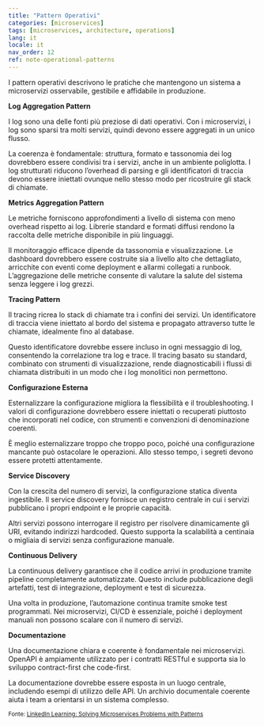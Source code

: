 ```yaml
---
title: "Pattern Operativi"
categories: [microservices]
tags: [microservices, architecture, operations]
lang: it
locale: it
nav_order: 12
ref: note-operational-patterns
---
```

I pattern operativi descrivono le pratiche che mantengono un sistema a microservizi osservabile, gestibile e affidabile in produzione.

**Log Aggregation Pattern**

I log sono una delle fonti più preziose di dati operativi. Con i microservizi, i log sono sparsi tra molti servizi, quindi devono essere aggregati in un unico flusso.

La coerenza è fondamentale: struttura, formato e tassonomia dei log dovrebbero essere condivisi tra i servizi, anche in un ambiente poliglotta. I log strutturati riducono l’overhead di parsing e gli identificatori di traccia devono essere iniettati ovunque nello stesso modo per ricostruire gli stack di chiamate.

**Metrics Aggregation Pattern**

Le metriche forniscono approfondimenti a livello di sistema con meno overhead rispetto ai log. Librerie standard e formati diffusi rendono la raccolta delle metriche disponibile in più linguaggi.

Il monitoraggio efficace dipende da tassonomia e visualizzazione. Le dashboard dovrebbero essere costruite sia a livello alto che dettagliato, arricchite con eventi come deployment e allarmi collegati a runbook. L’aggregazione delle metriche consente di valutare la salute del sistema senza leggere i log grezzi.

**Tracing Pattern**

Il tracing ricrea lo stack di chiamate tra i confini dei servizi. Un identificatore di traccia viene iniettato al bordo del sistema e propagato attraverso tutte le chiamate, idealmente fino al database.

Questo identificatore dovrebbe essere incluso in ogni messaggio di log, consentendo la correlazione tra log e trace. Il tracing basato su standard, combinato con strumenti di visualizzazione, rende diagnosticabili i flussi di chiamata distribuiti in un modo che i log monolitici non permettono.

**Configurazione Esterna**

Esternalizzare la configurazione migliora la flessibilità e il troubleshooting. I valori di configurazione dovrebbero essere iniettati o recuperati piuttosto che incorporati nel codice, con strumenti e convenzioni di denominazione coerenti.

È meglio esternalizzare troppo che troppo poco, poiché una configurazione mancante può ostacolare le operazioni. Allo stesso tempo, i segreti devono essere protetti attentamente.

**Service Discovery**

Con la crescita del numero di servizi, la configurazione statica diventa ingestibile. Il service discovery fornisce un registro centrale in cui i servizi pubblicano i propri endpoint e le proprie capacità.

Altri servizi possono interrogare il registro per risolvere dinamicamente gli URI, evitando indirizzi hardcoded. Questo supporta la scalabilità a centinaia o migliaia di servizi senza configurazione manuale.

**Continuous Delivery**

La continuous delivery garantisce che il codice arrivi in produzione tramite pipeline completamente automatizzate. Questo include pubblicazione degli artefatti, test di integrazione, deployment e test di sicurezza.

Una volta in produzione, l’automazione continua tramite smoke test programmati. Nei microservizi, CI/CD è essenziale, poiché i deployment manuali non possono scalare con il numero di servizi.

**Documentazione**

Una documentazione chiara e coerente è fondamentale nei microservizi. OpenAPI è ampiamente utilizzato per i contratti RESTful e supporta sia lo sviluppo contract-first che code-first.

La documentazione dovrebbe essere esposta in un luogo centrale, includendo esempi di utilizzo delle API. Un archivio documentale coerente aiuta i team a orientarsi in un sistema complesso.

<small> Fonte: [LinkedIn Learning: Solving Microservices Problems with Patterns](https://www.linkedin.com/learning/microservices-design-patterns-23454771/solving-microservices-problems-with-patterns?contextUrn=urn%3Ali%3AlyndaLearningPath%3A645bcd56498e6459e79b3c71&u=57075649)</small>